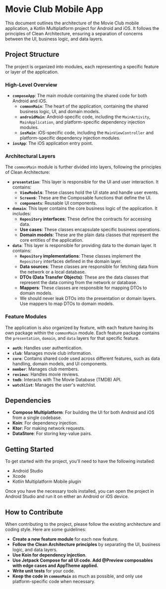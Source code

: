 
# Movie Club Mobile App

This document outlines the architecture of the Movie Club mobile application, a Kotlin Multiplatform project for Android and iOS. It follows the principles of Clean Architecture, ensuring a separation of concerns between the UI, business logic, and data layers.

## Project Structure

The project is organized into modules, each representing a specific feature or layer of the application.

### High-Level Overview

- **`composeApp`**: The main module containing the shared code for both Android and iOS.
  - **`commonMain`**: The heart of the application, containing the shared business logic, UI, and domain models.
  - **`androidMain`**: Android-specific code, including the `MainActivity`, `MainApplication`, and platform-specific dependency injection modules.
  - **`iosMain`**: iOS-specific code, including the `MainViewController` and platform-specific dependency injection modules.
- **`iosApp`**: The iOS application entry point.

### Architectural Layers

The `commonMain` module is further divided into layers, following the principles of Clean Architecture:

- **`presentation`**: This layer is responsible for the UI and user interaction. It contains:
  - **`ViewModel`s**: These classes hold the UI state and handle user events.
  - **`Screen`s**: These are the Composable functions that define the UI.
  - **`components`**: Reusable UI components.
- **`domain`**: This layer contains the core business logic of the application. It includes:
  - **`Repository` interfaces**: These define the contracts for accessing data.
  - **Use cases**: These classes encapsulate specific business operations.
  - **Domain models**: These are the plain data classes that represent the core entities of the application.
- **`data`**: This layer is responsible for providing data to the domain layer. It contains:
  - **`Repository` implementations**: These classes implement the `Repository` interfaces defined in the domain layer.
  - **Data sources**: These classes are responsible for fetching data from the network or a local database.
  - **DTOs (Data Transfer Objects)**: These are the data classes that represent the data coming from the network or database.
  - **Mappers**: These classes are responsible for mapping DTOs to domain models.
  - We should never leak DTOs into the presentation or domain layers. Use mappers to map DTOs to domain models.

### Feature Modules

The application is also organized by feature, with each feature having its own package within the `commonMain` module. Each feature package contains the `presentation`, `domain`, and `data` layers for that specific feature.

- **`auth`**: Handles user authentication.
- **`club`**: Manages movie club information.
- **`core`**: Contains shared code used across different features, such as data handling, domain models, and UI components.
- **`member`**: Manages club members.
- **`reviews`**: Handles movie reviews.
- **`tmdb`**: Interacts with The Movie Database (TMDB) API.
- **`watchlist`**: Manages the user's watchlist.

## Dependencies

- **Compose Multiplatform**: For building the UI for both Android and iOS from a single codebase.
- **Koin**: For dependency injection.
- **Ktor**: For making network requests.
- **DataStore**: For storing key-value pairs.

## Getting Started

To get started with the project, you'll need to have the following installed:

- Android Studio
- Xcode
- Kotlin Multiplatform Mobile plugin

Once you have the necessary tools installed, you can open the project in Android Studio and run it on either an Android or iOS device.

## How to Contribute

When contributing to the project, please follow the existing architecture and coding style. Here are some guidelines:

- **Create a new feature module** for each new feature.
- **Follow the Clean Architecture principles** by separating the UI, business logic, and data layers.
- **Use Koin for dependency injection**.
- **Use Jetpack Compose for all UI code. Add @Preview composables with edge cases and AppTheme applied.**
- **Write unit tests** for your code.
- **Keep the code in `commonMain`** as much as possible, and only use platform-specific code when necessary.
